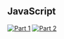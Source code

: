 ## JavaScript
[![Part 1](https://img.shields.io/badge/Part%201-1.180ms-informational)](https://adventofcode.com/2021/)
[![Part 2](https://img.shields.io/badge/Part%202-0.157ms-informational)](https://adventofcode.com/2021/)